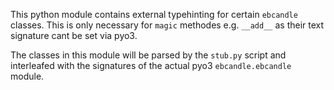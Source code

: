This python module contains external typehinting for certain `ebcandle` classes. This is only necessary for `magic` methodes e.g. `__add__` as their text signature cant be set via pyo3.

The classes in this module will be parsed by the `stub.py` script and interleafed with the signatures of the actual pyo3 `ebcandle.ebcandle` module.